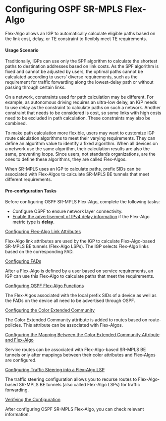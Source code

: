 Configuring OSPF SR-MPLS Flex-Algo
==================================

Flex-Algo allows an IGP to automatically calculate eligible paths based on the link cost, delay, or TE constraint to flexibly meet TE requirements.

#### Usage Scenario

Traditionally, IGPs can use only the SPF algorithm to calculate the shortest paths to destination addresses based on link costs. As the SPF algorithm is fixed and cannot be adjusted by users, the optimal paths cannot be calculated according to users' diverse requirements, such as the requirement for traffic forwarding along the lowest-delay path or without passing through certain links.

On a network, constraints used for path calculation may be different. For example, as autonomous driving requires an ultra-low delay, an IGP needs to use delay as the constraint to calculate paths on such a network. Another constraint that needs to be considered is cost, so some links with high costs need to be excluded in path calculation. These constraints may also be combined.

To make path calculation more flexible, users may want to customize IGP route calculation algorithms to meet their varying requirements. They can define an algorithm value to identify a fixed algorithm. When all devices on a network use the same algorithm, their calculation results are also the same, preventing loops. Since users, not standards organizations, are the ones to define these algorithms, they are called Flex-Algos.

When SR-MPLS uses an IGP to calculate paths, prefix SIDs can be associated with Flex-Algos to calculate SR-MPLS BE tunnels that meet different requirements.


#### Pre-configuration Tasks

Before configuring OSPF SR-MPLS Flex-Algo, complete the following tasks:

* Configure OSPF to ensure network layer connectivity.
* [Enable the advertisement of IPv4 delay information](dc_vrp_ospf_cfg_1053.html) if the Flex-Algo metric type is **delay**.


[Configuring Flex-Algo Link Attributes](../../../../software/nev8r10_vrpv8r16/user/vrp/dc_vrp_sr_all_cfg_0202.html)

Flex-Algo link attributes are used by the IGP to calculate Flex-Algo-based SR-MPLS BE tunnels (Flex-Algo LSPs). The IGP selects Flex-Algo links based on the corresponding FAD.

[Configuring FADs](../../../../software/nev8r10_vrpv8r16/user/vrp/dc_vrp_sr_all_cfg_0203.html)

After a Flex-Algo is defined by a user based on service requirements, an IGP can use this Flex-Algo to calculate paths that meet the requirements.

[Configuring OSPF Flex-Algo Functions](../../../../software/nev8r10_vrpv8r16/user/vrp/dc_vrp_sr_all_cfg_0204.html)

The Flex-Algos associated with the local prefix SIDs of a device as well as the FADs on the device all need to be advertised through OSPF.

[Configuring the Color Extended Community](../../../../software/nev8r10_vrpv8r16/user/vrp/dc_vrp_sr_all_cfg_0205.html)

The Color Extended Community attribute is added to routes based on route-policies. This attribute can be associated with Flex-Algos.

[Configuring the Mapping Between the Color Extended Community Attribute and Flex-Algo](../../../../software/nev8r10_vrpv8r16/user/vrp/dc_vrp_sr_all_cfg_0206.html)

Service routes can be associated with Flex-Algo-based SR-MPLS BE tunnels only after mappings between their color attributes and Flex-Algos are configured.

[Configuring Traffic Steering into a Flex-Algo LSP](../../../../software/nev8r10_vrpv8r16/user/vrp/dc_vrp_sr_all_cfg_0207.html)

The traffic steering configuration allows you to recurse routes to Flex-Algo-based SR-MPLS BE tunnels (also called Flex-Algo LSPs) for traffic forwarding.

[Verifying the Configuration](../../../../software/nev8r10_vrpv8r16/user/vrp/dc_vrp_sr_all_cfg_0208.html)

After configuring OSPF SR-MPLS Flex-Algo, you can check relevant information.